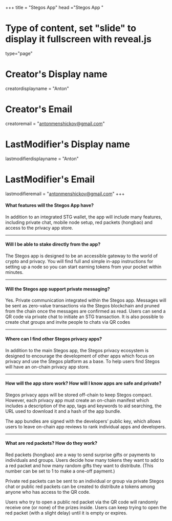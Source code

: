 +++
title = "Stegos App"
head ="<label>Stegos App</label> "
# Type of content, set "slide" to display it fullscreen with reveal.js
type="page"

# Creator's Display name
creatordisplayname = "Anton"
# Creator's Email
creatoremail = "antonmenshickov@gmail.com"
# LastModifier's Display name
lastmodifierdisplayname = "Anton"
# LastModifier's Email
lastmodifieremail = "antonmenshickov@gmail.com"
+++

#### What features will the Stegos App have?
In addition to an integrated STG wallet, the app will include many features, including private chat, mobile node setup, red packets (hongbao) and access to the privacy app store.
___
#### Will I be able to stake directly from the app?
The Stegos app is designed to be an accessible gateway to the world of crypto and privacy. You will find full and simple in-app instructions for setting up a node so you can start earning tokens from your pocket within minutes.
___
#### Will the Stegos app support private messaging?
Yes. Private communication integrated within the Stegos app. Messages will be sent as zero-value transactions via the Stegos blockchain and pruned from the chain once the messages are confirmed as read. Users can send a QR code via private chat to initiate an STG transaction. It is also possible to create chat groups and invite people to chats via QR codes
___
#### Where can I find other Stegos privacy apps?
In addition to the main Stegos app, the Stegos privacy ecosystem is designed to encourage the development of other apps which focus on privacy and use the Stegos platform as a base. To help users find Stegos will have an on-chain privacy app store.
___
#### How will the app store work? How will I know apps are safe and private?
Stegos privacy apps will be stored off-chain to keep Stegos compact. However, each privacy app must create an on-chain manifest which includes a description of the app, tags and keywords to aid searching, the URL used to download it and a hash of the app bundle.

The app bundles are signed with the developers’ public key, which allows users to leave on-chain app reviews to rank individual apps and developers.
___
#### What are red packets? How do they work?
Red packets (hongbao) are a way to send surprise gifts or payments to individuals and groups. Users decide how many tokens they want to add to a red packet and how many random gifts they want to distribute. (This number can be set to 1 to make a one-off payment.)

Private red packets can be sent to an individual or group via private Stegos chat or public red packets can be created to distribute a tokens among anyone who has access to the QR code.

Users who try to open a public red packet via the QR code will randomly receive one (or none) of the prizes inside. Users can keep trying to open the red packet (with a slight delay) until it is empty or expires.